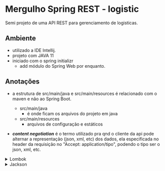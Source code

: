 # Mergulho Spring REST - logistic

Semi projeto de uma API REST para gerenciamento de logisticas.

## Ambiente

- utilizado a IDE Intellij.
- projeto com JAVA 11
- iniciado com o spring initializr
    - add módulo do Spring Web por enquanto.

## Anotações

- a estrutura de src/main/java e src/main/resources é relacionado com o maven e não ao Spring Boot.
    - src/main/java
        - é onde ficam os arquivos do projeto em java
    - src/main/resources
        - arquivos de configuração e estáticos

- **_content negotiation_** é o termo utilizado pra qnd o cliente da api pode alternar a representação (json, xml, etc)
  dos dados, ela especificada no header da requisição no "Accept: application/tipo", podendo o tipo ser o json, xml,
  etc.

<details>
    <summary>Lombok</summary>

## Lombok

- utilizado para diminuir boilerplate na classe. (os getter e setter na model)
    - na vdd ele apenas faz uma geração automática no diretório target. lá é possível ver que a model possui os getter e
      setters.

</details>

<details>
    <summary>Jackson</summary>

- responsável por serializar e desserializar objetos (transfomar em diferentes formatos como xml, json, etc)

</details>

